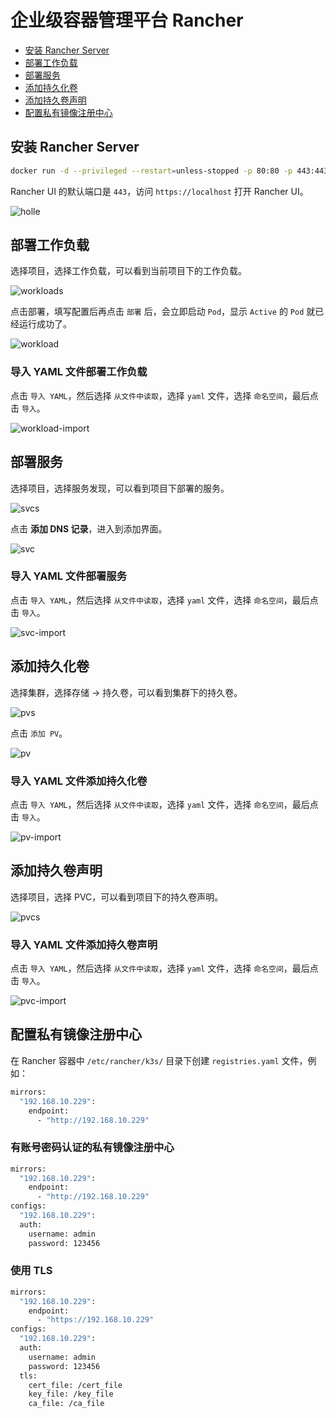 # 企业级容器管理平台 Rancher

- [安装 Rancher Server](#安装-rancher-server)
- [部署工作负载](#部署工作负载)
- [部署服务](#部署服务)
- [添加持久化卷](#添加持久化卷)
- [添加持久卷声明](#添加持久卷声明)
- [配置私有镜像注册中心](#配置私有镜像注册中心)

## 安装 Rancher Server

```bash
docker run -d --privileged --restart=unless-stopped -p 80:80 -p 443:443 rancher/rancher:latest
```

Rancher UI 的默认端口是 `443`，访问 `https://localhost` 打开 Rancher UI。

![holle](../assets/rancher/holle.png)

## 部署工作负载

选择项目，选择工作负载，可以看到当前项目下的工作负载。

![workloads](../assets/rancher/workloads.png)

点击部署，填写配置后再点击 `部署` 后，会立即启动 `Pod`，显示 `Active` 的 `Pod` 就已经运行成功了。

![workload](../assets/rancher/workload.png)

### 导入 YAML 文件部署工作负载

点击 `导入 YAML`，然后选择 `从文件中读取`，选择 `yaml` 文件，选择 `命名空间`，最后点击 `导入`。

![workload-import](../assets/rancher/workload-import.png)

## 部署服务

选择项目，选择服务发现，可以看到项目下部署的服务。

![svcs](../assets/rancher/svcs.png)

点击 **添加 DNS 记录**，进入到添加界面。

![svc](../assets/rancher/svc.png)

### 导入 YAML 文件部署服务

点击 `导入 YAML`，然后选择 `从文件中读取`，选择 `yaml` 文件，选择 `命名空间`，最后点击 `导入`。

![svc-import](../assets/rancher/svc-import.png)

## 添加持久化卷

选择集群，选择存储 -> 持久卷，可以看到集群下的持久卷。

![pvs](../assets/rancher/pvs.png)

点击 `添加 PV`。

![pv](../assets/rancher/pv.png)

### 导入 YAML 文件添加持久化卷

点击 `导入 YAML`，然后选择 `从文件中读取`，选择 `yaml` 文件，选择 `命名空间`，最后点击 `导入`。

![pv-import](../assets/rancher/pv-import.png)

## 添加持久卷声明

选择项目，选择 PVC，可以看到项目下的持久卷声明。

![pvcs](../assets/rancher/pvcs.png)

### 导入 YAML 文件添加持久卷声明

点击 `导入 YAML`，然后选择 `从文件中读取`，选择 `yaml` 文件，选择 `命名空间`，最后点击 `导入`。

![pvc-import](../assets/rancher/pvc-import.png)

## 配置私有镜像注册中心

在 Rancher 容器中 `/etc/rancher/k3s/` 目录下创建 `registries.yaml` 文件，例如：

```bash
mirrors:
  "192.168.10.229":
    endpoint:
      - "http://192.168.10.229"
```

### 有账号密码认证的私有镜像注册中心

```bash
mirrors:
  "192.168.10.229":
    endpoint:
      - "http://192.168.10.229"
configs:
  "192.168.10.229":
  auth:
    username: admin
    password: 123456
```

### 使用 TLS

```bash
mirrors:
  "192.168.10.229":
    endpoint:
      - "https://192.168.10.229"
configs:
  "192.168.10.229":
  auth:
    username: admin
    password: 123456
  tls:
    cert_file: /cert_file
    key_file: /key_file
    ca_file: /ca_file
```